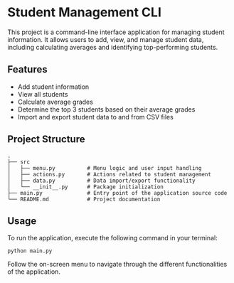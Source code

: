 # Student Management CLI

This project is a command-line interface application for managing student information. It allows users to add, view, and manage student data, including calculating averages and identifying top-performing students.

## Features

- Add student information
- View all students
- Calculate average grades
- Determine the top 3 students based on their average grades
- Import and export student data to and from CSV files

## Project Structure

```
.
├── src          
│   ├── menu.py          # Menu logic and user input handling
│   ├── actions.py       # Actions related to student management
│   ├── data.py          # Data import/export functionality
│   └── __init__.py      # Package initialization
├── main.py              # Entry point of the application source code
└── README.md            # Project documentation
```

## Usage

To run the application, execute the following command in your terminal:

```
python main.py
```

Follow the on-screen menu to navigate through the different functionalities of the application.
